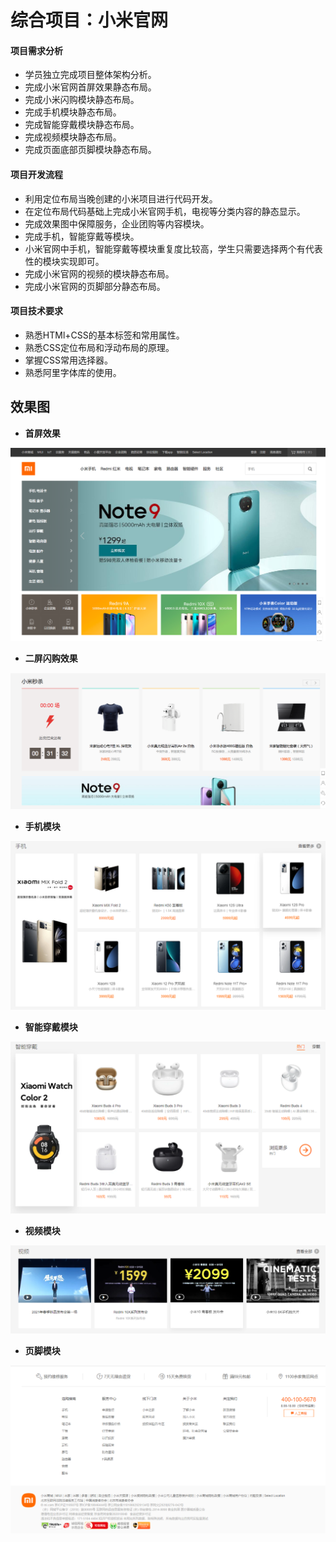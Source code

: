 # 综合项目：小米官网

#### 项目需求分析

- 学员独立完成项目整体架构分析。
- 完成小米官网首屏效果静态布局。
- 完成小米闪购模块静态布局。
- 完成手机模块静态布局。
- 完成智能穿戴模块静态布局。
- 完成视频模块静态布局。
- 完成页面底部页脚模块静态布局。

#### 项目开发流程

- 利用定位布局当晚创建的小米项目进行代码开发。
- 在定位布局代码基础上完成小米官网手机，电视等分类内容的静态显示。
- 完成效果图中保障服务，企业团购等内容模块。
- 完成手机，智能穿戴等模块。
- 小米官网中手机，智能穿戴等模块重复度比较高，学生只需要选择两个有代表性的模块实现即可。
- 完成小米官网的视频的模块静态布局。
- 完成小米官网的页脚部分静态布局。

#### 项目技术要求

- 熟悉HTMl+CSS的基本标签和常用属性。
- 熟悉CSS定位布局和浮动布局的原理。
- 掌握CSS常用选择器。
- 熟悉阿里字体库的使用。

## 效果图

- **首屏效果**

![11](%E5%B0%8F%E7%B1%B3%E5%AE%98%E7%BD%91/11.png)

- **二屏闪购效果**

![2](%E5%B0%8F%E7%B1%B3%E5%AE%98%E7%BD%91/2.png)



- **手机模块**

![image-20220921194216145](%E5%B0%8F%E7%B1%B3%E5%AE%98%E7%BD%91.assets/image-20220921194216145.png)

- **智能穿戴模块**

![image-20220921194239374](%E5%B0%8F%E7%B1%B3%E5%AE%98%E7%BD%91.assets/image-20220921194239374.png)



- **视频模块**

![image-20220921194324861](%E5%B0%8F%E7%B1%B3%E5%AE%98%E7%BD%91.assets/image-20220921194324861.png)

- **页脚模块**

![image-20220921194406962](%E5%B0%8F%E7%B1%B3%E5%AE%98%E7%BD%91.assets/image-20220921194406962.png)